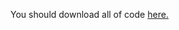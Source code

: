You should download all of code [here.](https://github.com/RyuKoki/myrottenpotatoes/archive/refs/heads/main.zip)